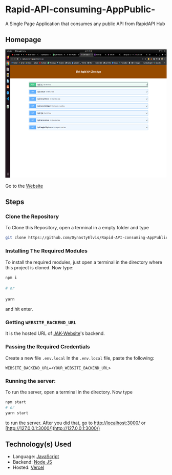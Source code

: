 # Rapid-API-consuming-AppPublic-
A Single Page Application that consumes any public API from RapidAPI Hub



## Homepage
<img src="https://github.com/DynastyElvis/Rapid-API-consuming-AppPublic-/blob/main/Assets/images/Screenshot%20from%202023-01-13%2013-02-48.png" width="800px" height="400px">

<div align=center>


</div>

Go to the [Website](https://api.jonakadiptakalita.tk)
## Steps

### Clone the Repository

To Clone this Repository, open a terminal in a empty folder and type

```bash
git clone https://github.com/DynastyElvis/Rapid-API-consuming-AppPublic-
```

### Installing The Required Modules

To install the required modules, just open a terminal in the directory where this project
is cloned. Now type:

```bash
npm i

# or

yarn
```

and hit enter.

### Getting `WEBSITE_BACKEND_URL`

It is the hosted URL of [JAK-Website](https://github.com/DynastyElvis/Rapid-API-consuming-AppPublic-)'s backend.

### Passing the Required Credentials

Create a new file `.env.local`
In the `.env.local` file, paste the following:

```env
WEBSITE_BACKEND_URL=<YOUR_WEBSITE_BACKEND_URL>
```

### Running the server:

To run the server, open a terminal in the directory. Now type

```bash
npm start
# or
yarn start
```

to run the server. After you did that, go to [http://localhost:3000/](http://localhost:3000/) or
[http://127.0.0.1:3000/](http://127.0.0.1:3000/)

## Technology(s) Used

-   Language: [JavaScript](https://www.javascript.com/)
-   Backend: [Node JS](https://nodejs.org/)
-   Hosted: [Vercel](https://vercel.com/)


</a>
